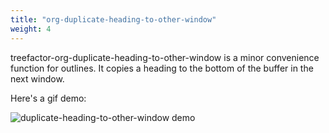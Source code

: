 ```yaml
---
title: "org-duplicate-heading-to-other-window"
weight: 4
---
```


treefactor-org-duplicate-heading-to-other-window is a minor convenience function for outlines. It copies a heading to the bottom of the buffer in the next window.

Here's a gif demo:

![](/images/duplicate-heading-to-other-window--output-2019-09-07-01.gif "duplicate-heading-to-other-window demo")


